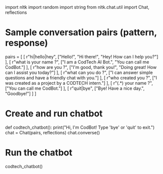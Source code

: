 import nltk
import random
import string
from nltk.chat.util import Chat, reflections

# Sample conversation pairs (pattern, response)
pairs = [
    [
        r"hi|hello|hey",
        ["Hello!", "Hi there!", "Hey! How can I help you?"]
    ],
    [
        r"what is your name ?",
        ["I am a CodTech AI Bot.", "You can call me CodBot."]
    ],
    [
        r"how are you ?",
        ["I'm good, thank you!", "Doing great! How can I assist you today?"]
    ],
    [
        r"what can you do ?",
        ["I can answer simple questions and have a friendly chat with you."]
    ],
    [
        r"who created you ?",
        ["I was created as a project by a CODTECH intern."]
    ],
    [
        r"(.*) your name ?",
        ["You can call me CodBot."]
    ],
    [
        r"quit|bye",
        ["Bye! Have a nice day.", "Goodbye!"]
    ]
]

# Create and run chatbot
def codtech_chatbot():
    print("Hi, I'm CodBot! Type 'bye' or 'quit' to exit.")
    chat = Chat(pairs, reflections)
    chat.converse()

# Run the chatbot
codtech_chatbot()
